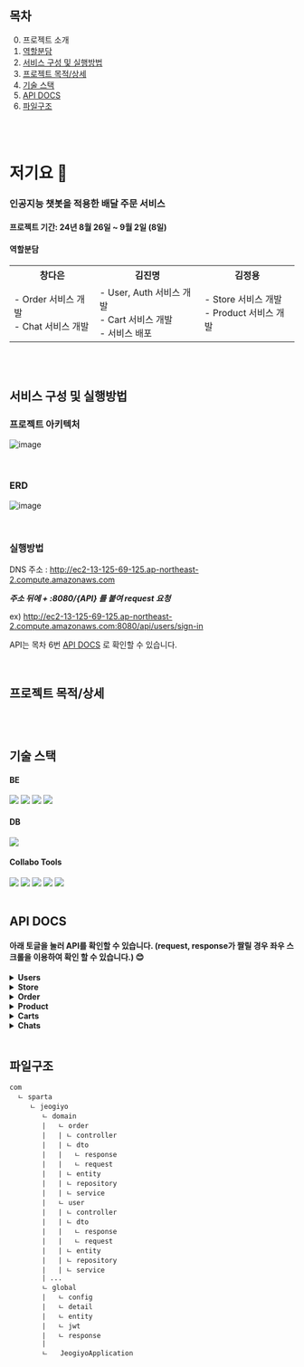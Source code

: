 ## 목차
0. 프로젝트 소개
1. [역할분담](#역할분담)
2. [서비스 구성 및 실행방법](#서비스-구성-및-실행방법)
3. [프로젝트 목적/상세](#프로젝트-목적상세)
5. [기술 스택](#기술-스택)
6. [API DOCS](#api-docs)
7. [파일구조](#파일구조)

</br>
</br>

   
# 저기요 🛵

### 인공지능 챗봇을 적용한 배달 주문 서비스

#### 프로젝트 기간: 24년 8월 26일 ~ 9월 2일 (8일)

#### 역할분담
<table>
    <tr>
        <th>창다은</th>
        <th>김진명</th>
        <th>김정용</th>
    </tr>
    <tr>
	<td>
	    - Order 서비스 개발 </br>
	    - Chat 서비스 개발
        </td>
        <td>
	    - User, Auth 서비스 개발</br>
	    - Cart 서비스 개발</br>
	    - 서비스 배포
        </td>
        <td>
	    - Store 서비스 개발</br>
	    - Product 서비스 개발
        </td>
    </tr>
</table>

</br>
</br>


## 서비스 구성 및 실행방법

### 프로젝트 아키텍처
![image](https://github.com/user-attachments/assets/afcb2fd2-b3b4-43e9-ba6e-c4e8395cf1e3)

</br>


### ERD
![image](https://github.com/user-attachments/assets/49e24c58-b6c3-483c-b727-b17c92e96106)

</br>

### 실행방법

DNS 주소 : http://ec2-13-125-69-125.ap-northeast-2.compute.amazonaws.com

***주소 뒤에 + :8080/{API} 를 붙여 request 요청***

ex) http://ec2-13-125-69-125.ap-northeast-2.compute.amazonaws.com:8080/api/users/sign-in

API는 목차 6번 [API DOCS](#api-docs) 로 확인할 수 있습니다.

</br>

## 프로젝트 목적/상세

</br>



</br>


## 기술 스택

#### BE
<div>
    <img src="https://img.shields.io/badge/java-007396?style=for-the-badge&logo=java&logoColor=white">
    <img src="https://img.shields.io/badge/springboot-6DB33F?style=for-the-badge&logo=springboot&logoColor=white">
    <img src="https://img.shields.io/badge/spring data jpa-6DB33F?style=for-the-badge&logo=amazondocumentdb&logoColor=white">
    <img src="https://img.shields.io/badge/spring security-6DB33F?style=for-the-badge&logo=spring security&logoColor=white">
</div>

#### DB
<div>
    <img src="https://img.shields.io/badge/PostgreSQL-4169E1?style=for-the-badge&logo=PostgreSQL&logoColor=white">
</div>

#### Collabo Tools
<div>
    <img src="https://img.shields.io/badge/git-F05032?style=for-the-badge&logo=git&logoColor=white">
    <img src="https://img.shields.io/badge/github-181717?style=for-the-badge&logo=github&logoColor=white">
    <img src="https://img.shields.io/badge/notion-white?style=for-the-badge&logo=notion&logoColor=000000">
    <img src="https://img.shields.io/badge/erdcloud-000000?style=for-the-badge&logo=erdcloud&logoColor=white">
    <img src="https://img.shields.io/badge/slack-4A154B?style=for-the-badge&logo=slack&logoColor=white">
</div>

</br>

## API DOCS

#### 아래 토글을 눌러 API를 확인할 수 있습니다. (request, response가 짤릴 경우 좌우 스크롤을 이용하여 확인 할 수 있습니다.) 😊

<!-----------------------------user api 시작--------------------------------------------------------------------------------------------------------------------------->
<details> <summary> <b> Users </b> </summary> 

<table>
  <tr>
    <th>API 엔드포인트</th>
    <th>HTTP 메서드</th>
    <th>설명</th>
    <th>request</th>
    <th>response</th>
  </tr>
  <tr>
    <td>/api/users/sign-up</td>
    <td>POST</td>
    <td>회원가입</td>
    <td>
      <pre>
{
  "username": "test1",
  "nickname": "저기용",
  "email": "test1@test.com",
  "password": "Asdf1234!",
  "address": "string",
  "roles": [
    "MASTER"
  ]
}
      </pre>
    </td>
    <td>
      <pre>
{
  "userId": "string",
  "username": "test1",
  "nickname": "저기용",
  "email": "test1@test.com",
  "address": "string",
  "roles": [
    "MASTER"
  ]
}
      </pre>
    </td>
  </tr>
  <tr>
    <td>/api/users/sign-in</td>
    <td>POST</td>
    <td>로그인</td>
    <td>
      <pre>
{
  "username": "test1",
  "password": "Asdf1234!"
}
      </pre>
    </td>
    <td>
      <pre>
{
    "message": "로그인에 성공하였습니다.",
    "data": {
        "username": "test1",
        "nickname": "저기용",
        "email": "test1@test.com",
        "address": "string",
        "roles": [
            "MASTER"
        ]
    }
}
</pre>
    </td>
  </tr>
  <tr>
    <td>/api/users/{userId}</td>
    <td>PUT</td>
    <td>유저 정보 수정</td>
    <td>
     <pre>
{
  "nickname": "거기용",
  "currentPassword": "Asdf1234!",
  "updatePassword": "NewP@ssw0rd123",
  "address": "서울특별시 강남구 역삼동 123-45"
}
</pre>
    </td>
    <td>
      <pre>
{
  "message": "수정되었습니다.",
  "data": {
    "username": "test1",
    "nickname": "거기용",
    "email": "test1@test.com",
    "address": "서울특별시 강남구 역삼동 123-45",
    "roles": [
      "CUSTOMER"
    ]
  }
}
      <pre>
    </td>
  </tr>
  <tr>
    <td>/api/users/{userId}</td>
    <td>GET</td>
    <td>유저 상세 조회</td>
    <td>
      <pre>
-
      </pre>
    </td>
    <td>
      <pre>
{
  "username": "test1",
  "nickname": "저기용",
  "email": "test1@test.com",
  "address": "string",
  "roles": [
    "CUSTOMER"
  ]
}
      </pre>
    </td>
  </tr>
  <tr>
    <td>/api/users?page={value}&size={value}&sortBy={value}&isAsc={boolean}{</td>
    <td>GET</td>
    <td>유저 전체 조회</td>
    <td>
      <pre>
-
      </pre>
    </td>
    <td>
      <pre>
{
  "message": "회원 전체 목록",
  "data": [
    {
      "content": [
        {
          "createdAt": "2024-08-27T12:33:28.063044",
          "createdBy": null,
          "updatedAt": "2024-08-27T12:33:28.063044",
          "updatedBy": null
        }
      ]
    }
  ]
}
      </pre>
    </td>
  </tr>
  <tr>
    <td>/api/users/{userId}</td>
    <td>DELETE</td>
    <td>회원 탈퇴</td>
    <td>
      <pre>
{
  "password": "Asdf1234!"
}
      </pre>
    </td>
    <td>
      <pre>
204 No content
      </pre>
    </td>
  </tr>

</table>
</details>

<!-----------------------------user api 끝--------------------------------------------------------------------------------------------------------------------------->
<!-----------------------------store api 시작--------------------------------------------------------------------------------------------------------------------------->
<details> <summary> <b> Store </b> </summary> 

<table>
  <tr>
    <th>API 엔드포인트</th>
    <th>HTTP 메서드</th>
    <th>설명</th>
    <th>request</th>
    <th>response</th>
  </tr>
  <tr>
    <td>/api/stores</td>
    <td>POST</td>
    <td>가게 등록</td>
    <td>
      <pre>
{
  "storeName": "My New Store",
  "storeNumber": "123-456-7890",
  "category": "CHINESE_FOOD"
}
      </pre>
    </td>
    <td>
      <pre>
{
  "message": "가게 생성을 성공하였습니다.",
  "data": {
    "storeId": "3c135244-b859-4878-926d-6732ea7abd84",
    "storeName": "My New Store",
    "storeNumber": "123-456-7890",
    "category": "CHINESE_FOOD"
  }
}
      </pre>
    </td>
  </tr>
  <tr>
    <td>/api/stores/{storeId}</td>
    <td>GET</td>
    <td>가게 상세 조회</td>
    <td>
     <pre>
-
</pre>
    </td>
    <td>
      <pre>
{
  "message": "단건 조회 성공하였습니다.",
  "data": {
    "storeId": "3c135244-b859-4878-926d-6732ea7abd84",
    "storeName": "My New Store",
    "storeNumber": "123-456-7890",
    "category": "CHINESE_FOOD"
  }
}
      <pre>
    </td>
  </tr>
  <tr>
    <td>/api/stores?page={value}&size={value}&sortBy={value}&isAsc={boolean}</td>
    <td>GET</td>
    <td>가게 전체 조회</td>
    <td>
      <pre>
-
      </pre>
    </td>
    <td>
      <pre>
{
  "message": "가게 조회를 성공하였습니다.",
  "data": {
    "content": [
      {
        "storeId": "3c135244-b859-4878-926d-6732ea7abd84",
        "storeName": "My Old Store",
        "storeNumber": "321-654-0987",
        "category": "KOREAN_FOOD"
      },
      {
        "storeId": "1b635244-b859-4878-926d-6732ea7abd85",
        "storeName": "Another Store",
        "storeNumber": "987-654-3210",
        "category": "JAPANESE_FOOD"
      }
    ]
  }
}
</pre>
    </td>
  </tr>
  <tr>
    <td>/api/stores/{storeId}</td>
    <td>PUT</td>
    <td>가게 수정</td>
    <td>
      <pre>
{
  "storeName": "My Old Store",
  "storeNumber": "321-654-0987",
  "category": "KOREAN_FOOD"
}
      </pre>
    </td>
    <td>
      <pre>
{
  "message": "가게 내용 수정에 성공하였습니다.",
  "data": {
    "storeId": "3c135244-b859-4878-926d-6732ea7abd84",
    "storeName": "My Old Store",
    "storeNumber": "321-654-0987",
    "category": "KOREAN_FOOD"
  }
}
      </pre>
    </td>
  </tr>
  <tr>
    <td>/api/stores/{storeId}</td>
    <td>DELETE</td>
    <td>가게 삭제</td>
    <td>
      <pre>
-
      </pre>
    </td>
    <td>
      <pre>
204 No content
      </pre>
    </td>
  </tr>

</table>
</details>

<!-----------------------------store api 끝--------------------------------------------------------------------------------------------------------------------------->
<!-----------------------------order api 시작--------------------------------------------------------------------------------------------------------------------------->
<details> <summary> <b> Order </b> </summary>

<table>
  <tr>
    <th>API 엔드포인트</th>
    <th>HTTP 메서드</th>
    <th>설명</th>
    <th>request</th>
    <th>response</th>
  </tr>
  <tr>
    <td>/api/orders</td>
    <td>POST</td>
    <td>주문 등록</td>
    <td>
      <pre>
{
  "requirement": "배달 빨리해주세요"
}
      </pre>
    </td>
    <td>
      <pre>
{
  "message": "주문 성공",
  "data": null
}
      </pre>
    </td>
  </tr>
  <tr>
    <td>/api/orders?page=?&size=?&sort=?</td>
    <td>GET</td>
    <td>주문 전체 조회</td>
    <td>
      <pre>
-
      </pre>
    </td>
    <td>
      <pre>
{
  "message": "주문 전체 조회 성공",
  "data": [
    {
      "orderId": "a864984a-ee05-4795-af17-fdfec3e157d4",
      "userId": 52,
      "storeId": "0cb914e0-213f-4eb4-aafc-11c5adc51fd6",
      "requirement": "배달 빨리해주세요",
      "isDeleted": false,
      "productOrderList": null
    }
  ]
}
</pre>
    </td>
  </tr>
  <tr>
    <td>/api/orders/{orderId}</td>
    <td>GET</td>
    <td>주문 상세 조회</td>
    <td>
     <pre>
-
</pre>
    </td>
    <td>
      <pre>
{
  "message": "주문 상세 조회 성공",
  "data": {
    "orderId": "a864984a-ee05-4795-af17-fdfec3e157d4",
    "userId": 52,
    "storeId": "0cb914e0-213f-4eb4-aafc-11c5adc51fd6",
    "requirement": "배달 빨리해주세요",
    "isDeleted": false,
    "productOrderList": [
      {
        "productOrderId": 1,
        "productId": "3c953ec1-2abe-4e6d-ab17-9bccf269d87f",
        "quantity": 2,
        "productName": "만두"
      }
    ]
  }
}
      <pre>
    </td>
  </tr>
  <tr>
    <td>/api/orders/{orderId}</td>
    <td>DELETE</td>
    <td>주문 삭제</td>
    <td>
      <pre>
-
      </pre>
    </td>
    <td>
      <pre>
{
"message": "주문 삭제 성공",
"data": null
}
      </pre>
    </td>
  </tr>
  <tr>
    <td>/api/orders/search?orderNumber={orderId}</td>
    <td>GET</td>
    <td>주문 내역 검색</td>
    <td>
      <pre>
-
      </pre>
    </td>
    <td>
      <pre>
{
"message": "주문 검색 성공",
"data": {
"orderId": "a864984a-ee05-4795-af17-fdfec3e157d4",
"userId": 52,
"storeId": "0cb914e0-213f-4eb4-aafc-11c5adc51fd6",
"requirement": "배달 빨리해주세요",
"isDeleted": false,
"productOrderList": null
}
}
      </pre>
    </td>
  </tr>

</table>
 
</details>
<!-----------------------------order api 끝--------------------------------------------------------------------------------------------------------------------------->
<!-----------------------------product api 시작--------------------------------------------------------------------------------------------------------------------------->
<details> <summary> <b> Product </b> </summary> 

<table>
  <tr>
    <th>API 엔드포인트</th>
    <th>HTTP 메서드</th>
    <th>설명</th>
    <th>request</th>
    <th>response</th>
  </tr>
  <tr>
    <td>/api/products</td>
    <td>POST</td>
    <td>상품 생성</td>
    <td>
      <pre>
{
  "productName": "상품 A",
  "productPrice": 2000,
  "productExplain": "상품 A 설명"
}
      </pre>
    </td>
    <td>
      <pre>
{
  "message": "상품 생성을 성공하였습니다.",
  "data": {
    "productName": "상품 A",
    "productPrice": 2000,
    "productExplain": "상품 A 설명"
  }
}
      </pre>
    </td>
  </tr>
  <tr>
    <td>/api/products?page={value}&size={value}&sortBy={value}&isAsc={boolean}</td>
    <td>GET</td>
    <td>상품 전체 조회</td>
    <td>
      <pre>
-
      </pre>
    </td>
    <td>
      <pre>
{
  "message": "상품 조회를 성공하였습니다.",
  "data": {
    "content": [
      {
        "productId": "d5a1e7b8-0e8f-4f71-9d5c-2c68a9d5b2a4",
        "productName": "상품 A",
        "productPrice": 1000,
        "productExplain": "상품 A 설명"
      },
      {
        "productId": "e8a1b9c4-1a2b-4f60-9f91-4f5b9d5b6c4d",
        "productName": "상품 B",
        "productPrice": 2000,
        "productExplain": "상품 B 설명"
      }
    ]
  }
}
</pre>
    </td>
  </tr>
  <tr>
    <td>/api/products/{productId}</td>
    <td>GET</td>
    <td>상품 상세 조회</td>
    <td>
     <pre>
-
</pre>
    </td>
    <td>
      <pre>
{
  "message": "단건 조회 성공하였습니다.",
  "data": {
    "productId": "e8a1b9c4-1a2b-4f60-9f91-4f5b9d5b6c4d",
    "productName": "상품 A",
    "productPrice": 2000,
    "productExplain": "상품 A 설명"
  }
}
      <pre>
    </td>
  </tr>
  <tr>
    <td>/api/products/{productId}</td>
    <td>PUT</td>
    <td>상품 정보 수정</td>
    <td>
      <pre>
{
  "productName": "상품 B",
  "productPrice": 4000,
  "productExplain": "상품 B 설명"
}
      </pre>
    </td>
    <td>
      <pre>
{
  "message": "가게 내용 수정에 성공하였습니다.",
  "data": {
    "productName": "상품 B",
    "productPrice": 4000,
    "productExplain": "상품 B 설명"
  }
}
      </pre>
    </td>
  </tr>
  <tr>
    <td>/api/products/{productId}</td>
    <td>DELETE</td>
    <td>상품 삭제</td>
    <td>
      <pre>
-
      </pre>
    </td>
    <td>
      <pre>
204 No content
      </pre>
    </td>
  </tr>

</table>
</details>

<!-----------------------------product api 끝--------------------------------------------------------------------------------------------------------------------------->
<!-----------------------------carts api 시작--------------------------------------------------------------------------------------------------------------------------->
<details> <summary> <b> Carts </b> </summary> 

<table>
  <tr>
    <th>API 엔드포인트</th>
    <th>HTTP 메서드</th>
    <th>설명</th>
    <th>request</th>
    <th>response</th>
  </tr>
  <tr>
    <td>/api/carts/products</td>
    <td>POST</td>
    <td>장바구니 메뉴 담기</td>
    <td>
      <pre>
{
  "storeId": "45a62637-6fe9-4201-826a-9062b30e8d52",
  "productId": "45a62637-6fe9-4201-826a-9062b30e8d50",
  "quantity": 2
}
      </pre>
    </td>
    <td>
      <pre>
{
  "message": "장바구니에 성공적으로 담겼습니다.",
  "data": {
    "userId": 1,
    "products": [
      {
        "cartId": "8dc610ee-30ca-4a02-aaf4-37bcdf1353ba",
        "storeId": "45a62637-6fe9-4201-826a-9062b30e8d52",
        "storeName": "My New Store1",
        "productId": "45a62637-6fe9-4201-826a-9062b30e8d51",
        "productName": "test",
        "productPrice": 100,
        "quantity": 4
      },
      {
        "cartId": "8097058c-ace3-49a4-8c20-df42ee1526c7",
        "storeId": "45a62637-6fe9-4201-826a-9062b30e8d52",
        "storeName": "My New Store1",
        "productId": "45a62637-6fe9-4201-826a-9062b30e8d50",
        "productName": "test2",
        "productPrice": 500,
        "quantity": 2
      }
    ],
    "cartTotalPrice": 1400,
    "totalQuantity": 6
  }
}
      </pre>
    </td>
  </tr>
  <tr>
    <td>/api/carts/products</td>
    <td>PUT</td>
    <td>장바구니 메뉴 수량 수정</td>
    <td>
      <pre>
{
  "productId": "45a62637-6fe9-4201-826a-9062b30e8d51",
  "quantity": 4
}
      </pre>
    </td>
    <td>
      <pre>
{
  "message": "수정되었습니다.",
  "data": {
    "userId": 1,
    "products": [
      {
        "cartId": "8dc610ee-30ca-4a02-aaf4-37bcdf1353ba",
        "storeId": "45a62637-6fe9-4201-826a-9062b30e8d52",
        "storeName": "My New Store1",
        "productId": "45a62637-6fe9-4201-826a-9062b30e8d51",
        "productName": "test",
        "productPrice": 100,
        "quantity": 4
      }
    ],
    "cartTotalPrice": 200,
    "totalQuantity": 4
  }
}
</pre>
    </td>
  </tr>
  <tr>
    <td>/api/carts/products/{productId}</td>
    <td>DELETE</td>
    <td>장바구니 메뉴 삭제</td>
    <td>
     <pre>
-
</pre>
    </td>
    <td>
      <pre>
204 No content
      <pre>
    </td>
  </tr>
  <tr>
    <td>/api/carts/products</td>
    <td>DELETE</td>
    <td>장바구니 전체 삭제</td>
    <td>
      <pre>
-
      </pre>
    </td>
    <td>
      <pre>
204 No content
      </pre>
    </td>
  </tr>
  <tr>
    <td>/api/carts</td>
    <td>GET</td>
    <td>장바구니 조회</td>
    <td>
      <pre>
-
      </pre>
    </td>
    <td>
      <pre>
{
  "userId": 1,
  "products": [
    {
      "cartId": "8dc610ee-30ca-4a02-aaf4-37bcdf1353ba",
      "storeId": "45a62637-6fe9-4201-826a-9062b30e8d52",
      "storeName": "My New Store1",
      "productId": "45a62637-6fe9-4201-826a-9062b30e8d51",
      "productName": "test",
      "productPrice": 100,
      "quantity": 4
    }
  ],
  "cartTotalPrice": 200,
  "totalQuantity": 4
}
      </pre>
    </td>
  </tr>

</table>
</details>

<!-----------------------------carts api 끝--------------------------------------------------------------------------------------------------------------------------->
<!-----------------------------chats api 시작--------------------------------------------------------------------------------------------------------------------------->
<details> <summary> <b> Chats </b> </summary> 

<table>
  <tr>
    <th>API 엔드포인트</th>
    <th>HTTP 메서드</th>
    <th>설명</th>
    <th>request</th>
    <th>response</th>
  </tr>
  <tr>
    <td>/api/chats</td>
    <td>POST</td>
    <td>챗봇 질문/답변</td>
    <td>
      <pre>
{
  "contents": {
    "parts": {
      "text": "짜장면 이름 추천해줘"
    }
  }
}
      </pre>
    </td>
    <td>
      <pre>
{
    "message": "채팅 성공",
    "data": {
        "answer": "## 짜장면 이름 추천 (100자 안)\n\n* ...
    }
}
      </pre>
    </td>
  </tr>
</table>
</details>

<!-----------------------------chats api 끝--------------------------------------------------------------------------------------------------------------------------->

</br>

## 파일구조
```
com
  ㄴ sparta
     ㄴ jeogiyo
        ㄴ domain
        |   ㄴ order
        |   | ㄴ controller
        |   | ㄴ dto
        |   |   ㄴ response
        |   |   ㄴ request
        |   | ㄴ entity
        |   | ㄴ repository
        |   | ㄴ service
        |   ㄴ user
        |   | ㄴ controller
        |   | ㄴ dto
        |   |   ㄴ response
        |   |   ㄴ request
        |   | ㄴ entity
        |   | ㄴ repository
        |   | ㄴ service
        | ...
        ㄴ global
        |   ㄴ config
        |   ㄴ detail
        |   ㄴ entity
        |   ㄴ jwt
        |   ㄴ response
        |
        ㄴ   JeogiyoApplication

```




